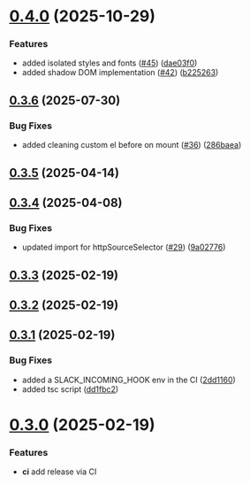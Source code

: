# [0.4.0](https://github.com/uploadcare/uc-video/compare/v0.3.6...v0.4.0) (2025-10-29)


### Features

* added isolated styles and fonts ([#45](https://github.com/uploadcare/uc-video/issues/45)) ([dae03f0](https://github.com/uploadcare/uc-video/commit/dae03f088febc1e5cf826137e8a8c652a326f981))
* added shadow DOM implementation  ([#42](https://github.com/uploadcare/uc-video/issues/42)) ([b225263](https://github.com/uploadcare/uc-video/commit/b22526391a66ebbe8f1fd81e03eca58cdf4e5a1e))



## [0.3.6](https://github.com/uploadcare/uc-video/compare/v0.3.5...v0.3.6) (2025-07-30)


### Bug Fixes

* added cleaning custom el before on mount ([#36](https://github.com/uploadcare/uc-video/issues/36)) ([286baea](https://github.com/uploadcare/uc-video/commit/286baea15d89bd291ab3af5d8b4d76232e74bd22))



## [0.3.5](https://github.com/uploadcare/uc-video/compare/v0.3.4...v0.3.5) (2025-04-14)

## [0.3.4](https://github.com/uploadcare/uc-video/compare/v0.3.3...v0.3.4) (2025-04-08)

### Bug Fixes

- updated import for httpSourceSelector ([#29](https://github.com/uploadcare/uc-video/issues/29)) ([9a02776](https://github.com/uploadcare/uc-video/commit/9a02776f80f590f97b02aa8f6c8718611fb80e59))

## [0.3.3](https://github.com/uploadcare/uc-video/compare/v0.3.2...v0.3.3) (2025-02-19)

## [0.3.2](https://github.com/uploadcare/uc-video/compare/v0.3.0...v0.3.2) (2025-02-19)

## [0.3.1](https://github.com/uploadcare/uc-video/compare/v0.3.0...v0.3.1) (2025-02-19)

### Bug Fixes

- added a SLACK_INCOMING_HOOK env in the CI ([2dd1160](https://github.com/uploadcare/uc-video/commit/2dd116054610e9f5eaaed22da73614797d7b4c6e))
- added tsc script ([dd1fbc2](https://github.com/uploadcare/uc-video/commit/dd1fbc2a0519bd91238e1d8f2d4af6449dc55fc3))

# [0.3.0](https://github.com/uploadcare/uc-video/compare/v0.2.1...v0.3.0) (2025-02-19)

### Features

- **ci** add release via CI
